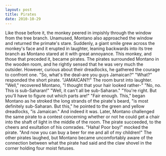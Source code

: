 ```yaml
---
layout: post
title: Pirates
date: 2010-10-29
---
```

Like those before it, the monkey peered in impishly through the window from
      the tree branch. Unamused, Montano also approached the window and returned the primate's
      stare. Suddenly, a giant smile grew across the monkey's face and it erupted in laughter,
      leaning backwards into its tree branch as Montano stared at it with great annoyance.    This monkey, and those that preceded it, became pirates.    The pirates surrounded Montano in the wooden room, and he rightly sensed that he was very
      much the outsider. However, curious about their dreadlocks, he gathered the courage to
      confront one.    "So, what's the deal-are you guys Jamaican?"    "What?" responded the short pirate. "JAMAICAN?!"    The
      room burst into laughter.    "Well," recovered Montano, "I thought that
      your hair looked rather-"    "No, no. This is sub-Saharan!"    "Well, it can't   all   be
      sub-Saharan."    "You're right. But you'll have to figure out which parts
      are!"    "Fair enough. This," began Montano as he stroked the long strands
      of the pirate's beard, "is most definitely sub-Saharan. But this," he pointed to the green and
      yellow dreadlocks, "is Jamaican." And indeed it was.    Later, Montano
      challenged the same pirate to a contest concerning whether or not he could get a chair into
      the shaft of light in the middle of the room. The pirate succeeded, to the cheers and
      exultation of his comrades.    "Haha! Poor boy!" mocked the pirate. "And
      now you can buy a beer for me and all of my children!" The other pirates laughed, but Montano
      became uncomfortably aware of the connection between what the pirate had said and the claw
      shovel in the corner holding four moist fetuses.
